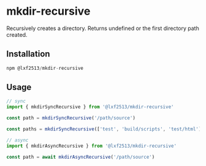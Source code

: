 # mkdir-recursive
Recursively creates a directory. Returns undefined or the first directory path created.

## Installation

```js
npm @lxf2513/mkdir-recursive
```

## Usage

```js
// sync
import { mkdirSyncRecursive } from '@lxf2513/mkdir-recursive'

const path = mkdirSyncRecursive('/path/source')

const paths = mkdirSyncRecursive(['test', 'build/scripts', 'test/html'])

// async
import { mkdirAsyncRecursive } from '@lxf2513/mkdir-recursive'

const path = await mkdirAsyncRecursive('/path/source')
```
